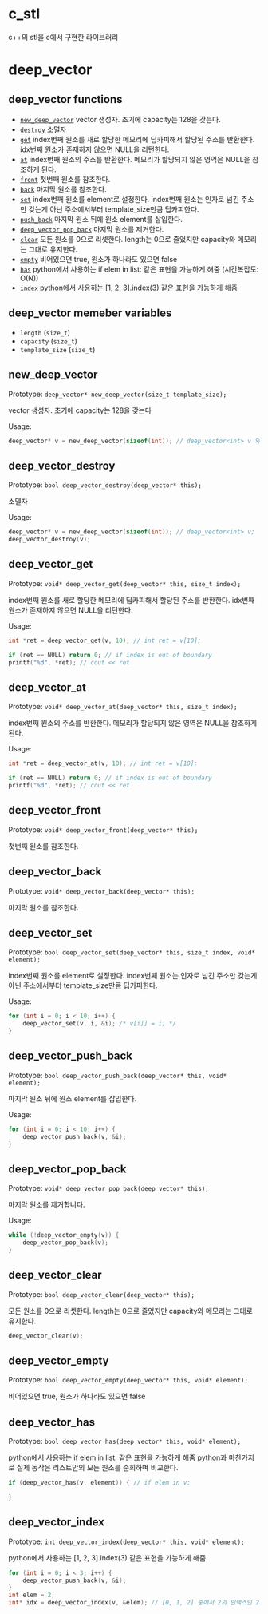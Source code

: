 # c_stl

c++의 stl을 c에서 구현한 라이브러리

# deep_vector

## deep_vector functions

 - [`new_deep_vector`](#new_deep_vector) vector 생성자. 초기에 capacity는 128을 갖는다.
 - [`destroy`](#deep_vector_destroy) 소멸자
 - [`get`](#deep_vector_get) index번째 원소를 새로 할당한 메모리에 딥카피해서 할당된 주소를 반환한다. idx번째 원소가 존재하지 않으면 NULL을 리턴한다.
 - [`at`](#deep_vector_at) index번째 원소의 주소를 반환한다. 메모리가 할당되지 않은 영역은 NULL을 참조하게 된다.
 - [`front`](#deep_vector_front) 첫번째 원소를 참조한다.
 - [`back`](#deep_vector_back) 마지막 원소를 참조한다.
 - [`set`](#deep_vector_set) index번째 원소를 element로 설정한다. index번째 원소는 인자로 넘긴 주소만 갖는게 아닌 주소에서부터 template_size만큼 딥카피한다.
 - [`push_back`](#deep_vector_push_back) 마지막 원소 뒤에 원소 element를 삽입한다.
 - [`deep_vector_pop_back`](#deep_vector_pop_back) 마지막 원소를 제거한다.
 - [`clear`](#deep_vector_clear) 모든 원소를 0으로 리셋한다. length는 0으로 줄었지만 capacity와 메모리는 그대로 유지한다.
 - [`empty`](#deep_vector_empty) 비어있으면 true, 원소가 하나라도 있으면 false
 - [`has`](#deep_vector_has) python에서 사용하는 if elem in list: 같은 표현을 가능하게 해줌 (시간복잡도: O(N))
 - [`index`](#deep_vector_index) python에서 사용하는 [1, 2, 3].index(3) 같은 표현을 가능하게 해줌

## deep_vector memeber variables

 - `length` (`size_t`) 
 - `capacity` (`size_t`)
 - `template_size` (`size_t`)

## new_deep_vector

Prototype: `deep_vector* new_deep_vector(size_t template_size);`

vector 생성자. 초기에 capacity는 128을 갖는다

Usage:

```c
deep_vector* v = new_deep_vector(sizeof(int)); // deep_vector<int> v 와 동일함.
```

## deep_vector_destroy
Prototype: `bool deep_vector_destroy(deep_vector* this);`

소멸자

Usage:
```c
deep_vector* v = new_deep_vector(sizeof(int)); // deep_vector<int> v;
deep_vector_destroy(v);
```

## deep_vector_get
Prototype: `void* deep_vector_get(deep_vector* this, size_t index);`

index번째 원소를 새로 할당한 메모리에 딥카피해서 할당된 주소를 반환한다. idx번째 원소가 존재하지 않으면 NULL을 리턴한다.

Usage:
```c
int *ret = deep_vector_get(v, 10); // int ret = v[10];

if (ret == NULL) return 0; // if index is out of boundary
printf("%d", *ret); // cout << ret
```

## deep_vector_at
Prototype: `void* deep_vector_at(deep_vector* this, size_t index);`

index번째 원소의 주소를 반환한다. 메모리가 할당되지 않은 영역은 NULL을 참조하게 된다.

Usage:
```c
int *ret = deep_vector_at(v, 10); // int ret = v[10];

if (ret == NULL) return 0; // if index is out of boundary
printf("%d", *ret); // cout << ret
```

## deep_vector_front
Prototype: `void* deep_vector_front(deep_vector* this);`

첫번째 원소를 참조한다.

## deep_vector_back
Prototype: `void* deep_vector_back(deep_vector* this);`

마지막 원소를 참조한다.

## deep_vector_set
Prototype: `bool deep_vector_set(deep_vector* this, size_t index, void* element);`

index번째 원소를 element로 설정한다. index번째 원소는 인자로 넘긴 주소만 갖는게 아닌 주소에서부터 template_size만큼 딥카피한다.

Usage:
```c
for (int i = 0; i < 10; i++) {
    deep_vector_set(v, i, &i); /* v[i]] = i; */
}

```

## deep_vector_push_back
Prototype: `bool deep_vector_push_back(deep_vector* this, void* element);`

마지막 원소 뒤에 원소 element를 삽입한다.

Usage:
```c
for (int i = 0; i < 10; i++) {
    deep_vector_push_back(v, &i);
}
```

## deep_vector_pop_back
Prototype: `void* deep_vector_pop_back(deep_vector* this);`

마지막 원소를 제거합니다.

Usage:
```c
while (!deep_vector_empty(v)) {
    deep_vector_pop_back(v);
}
```

## deep_vector_clear
Prototype: `bool deep_vector_clear(deep_vector* this);`

모든 원소를 0으로 리셋한다.
length는 0으로 줄었지만 capacity와 메모리는 그대로 유지한다.

```c
deep_vector_clear(v);
```

## deep_vector_empty
Prototype: `bool deep_vector_empty(deep_vector* this, void* element);`

비어있으면 true, 원소가 하나라도 있으면 false

## deep_vector_has
Prototype: `bool deep_vector_has(deep_vector* this, void* element);`

python에서 사용하는 if elem in list: 같은 표현을 가능하게 해줌
python과 마찬가지로 실제 동작은 리스트안의 모든 원소를 순회하며 비교한다.

```c
if (deep_vector_has(v, element)) { // if elem in v:

}
```

## deep_vector_index
Prototype: `int deep_vector_index(deep_vector* this, void* element);`

python에서 사용하는 [1, 2, 3].index(3) 같은 표현을 가능하게 해줌

```c
for (int i = 0; i < 3; i++) {
    deep_vector_push_back(v, &i);
}
int elem = 2;
int* idx = deep_vector_index(v, &elem); // [0, 1, 2] 중에서 2의 인덱스인 2를 리턴합니다.

```
